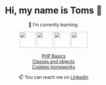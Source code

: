 <link rel="stylesheet" href="https://cdn.jsdelivr.net/gh/devicons/devicon@master/devicon.min.css">
<h1 align = center> Hi, my name is Toms 👋</h1>
<p align = center>🌱 I’m currently learning:</p>
<p align = center>
  <img src="https://www.php.net/images/logos/new-php-logo.svg" width="50" height="50">
  <img src="https://www.w3.org/html/logo/downloads/HTML5_Logo_512.png" width="50" height="50">
  <img src="https://www.ajaypalcheema.com/content/images/2020/02/CSS.3-1.svg" width="50" height="50">
  <img src="https://cdn.worldvectorlogo.com/logos/mysql.svg" width="50" height="50">
</p>
<p align = center>
<a href="https://github.com/tomsBi/php-basics">PHP Basics</a><br>
<a href="https://github.com/tomsBi/Classes-and-Objects">Classes and objects</a><br>
<a href="https://github.com/tomsBi/homeworks">Codelex homeworks</a><br>
  </p>
<p align = center>📫 You can reach me on <a href="https://www.linkedin.com/in/tomsbi/" target="_blank">LinkedIn</a> </p>
  
  <!-- in your header -->
<link rel="stylesheet" href="https://cdn.jsdelivr.net/gh/devicons/devicon@master/devicon.min.css">

<!-- in your body -->
<i class="devicon-php-plain"></i>
<!--
**tomsBi/tomsBI** is a ✨ _special_ ✨ repository because its `README.md` (this file) appears on your GitHub profile.

Here are some ideas to get you started:

- 🔭 I’m currently working on ...
- 🌱 I’m currently learning ...
- 👯 I’m looking to collaborate on ...
- 🤔 I’m looking for help with ...
- 💬 Ask me about ...
- 📫 How to reach me: ...
- 😄 Pronouns: ...
- ⚡ Fun fact: ...
-->
